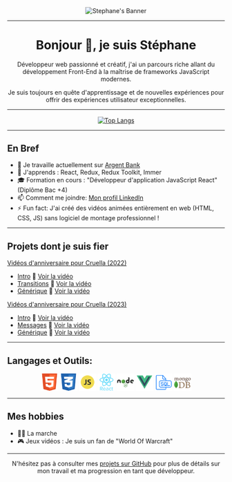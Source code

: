 <!-- Bannière -->
<div align="center">
  <img src="./assets/Stephane-Dev-Bannière4.png" alt="Stephane's Banner" width="500"/>
</div>

---

<!-- Introduction -->
<div align="center">
  <h1>Bonjour 👋, je suis Stéphane</h1>
  <p>Développeur web passionné et créatif, j'ai un parcours riche allant du développement Front-End à la maîtrise de frameworks JavaScript modernes.</p>
  <p>Je suis toujours en quête d'apprentissage et de nouvelles expériences pour offrir des expériences utilisateur exceptionnelles.</p>
</div>

---

<!-- Stats GitHub -->
<div align="center">
  <a href="https://github.com/Stephane-OC">
    <img align="center" src="https://github-readme-stats.vercel.app/api/top-langs/?username=Stephane-OC&layout=compact&theme=tokyonight" alt="Top Langs"/>
  </a>
</div>

---

<!-- Informations rapides -->
<h2 align="left">En Bref</h2>

- 🔭 Je travaille actuellement sur [Argent Bank](https://github.com/Stephane-OC/Argent-Bank)
- 🌱 J'apprends : React, Redux, Redux Toolkit, Immer
- 🎓 Formation en cours : "Développeur d'application JavaScript React" (Diplôme Bac +4)
- 📫 Comment me joindre: [Mon profil LinkedIn](https://www.linkedin.com/in/stephane-f-431b0b214/)
- ⚡ Fun fact: J'ai créé des vidéos animées entièrement en web (HTML, CSS, JS) sans logiciel de montage professionnel !

---

<!-- Projets dont je suis fier -->
<h2 align="left">Projets dont je suis fier</h2>

[Vidéos d'anniversaire pour Cruella (2022)](https://youtu.be/yCvEt-aT77M)

- [Intro](https://github.com/Stephane-OC/CruellaDk-Birthday-Intro) 🎥 [Voir la vidéo](https://www.youtube.com/watch?v=sJ8hM24kiMI)
- [Transitions](https://github.com/Stephane-OC/CruellaDk-Birthday-Transitions) 🎥 [Voir la vidéo](https://www.youtube.com/watch?v=P0LOIDXslWk)
- [Générique](https://github.com/Stephane-OC/CruellaDk-Birthday-Generic) 🎥 [Voir la vidéo](https://www.youtube.com/watch?v=jpUCKa0yNd0)

[Vidéos d'anniversaire pour Cruella (2023)](https://youtu.be/X9Zs112UhKc)

- [Intro](https://github.com/Stephane-OC/Cruella-BB-2023_Intro) 🎥 [Voir la vidéo](https://www.youtube.com/watch?v=X9Zs112UhKc)
- [Messages](https://github.com/Stephane-OC/Cruella-BB-2023_Messages) 🎥 [Voir la vidéo](https://www.youtube.com/watch?v=X9Zs112UhKc&t=346s)
- [Générique](https://github.com/Stephane-OC/Cruella-BB-2023_Generic) 🎥 [Voir la vidéo](https://www.youtube.com/watch?v=X9Zs112UhKc&t=984s)

---

<!-- Langages et Outils -->
<h2 align="left">Langages et Outils:</h2>

<div align="center">
  <img src="./assets/HTML.png" alt="HTML5" width="40" height="40"/>
  <img src="./assets/CSS.png" alt="CSS3" width="40" height="40"/>
  <img src="./assets/JS.png" alt="JavaScript" width="40" height="40"/>
  <img src="./assets/REACT.png" alt="React" width="40" height="40"/>
  <img src="./assets/NODEJS.png" alt="NodeJS" width="40" height="40"/>
  <img src="./assets/VUEJS.png" alt="VueJS" width="40" height="40"/>
  <img src="./assets/SQL.png" alt="SQL" width="40" height="40"/>
  <img src="./assets/MONGODB2.png" alt="MongoDB" width="40" height="40"/>
</div>

---

<!-- Hobbies -->
<h2 align="left">Mes hobbies</h2>

- 🚶‍♂️ La marche
- 🎮 Jeux vidéos : Je suis un fan de "World Of Warcraft"

---

<div align="center">
  <p>N'hésitez pas à consulter mes <a href="https://github.com/Stephane-OC">projets sur GitHub</a> pour plus de détails sur mon travail et ma progression en tant que développeur.</p>
</div>
